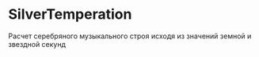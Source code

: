 # SilverTemperation
Расчет серебряного музыкального строя исходя из значений земной и звездной секунд
